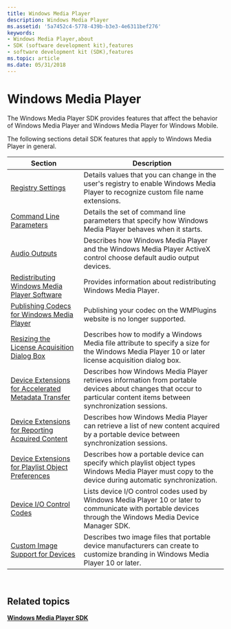 ```yaml
---
title: Windows Media Player
description: Windows Media Player
ms.assetid: '5a7452c4-5778-439b-b3e3-4e6311bef276'
keywords:
- Windows Media Player,about
- SDK (software development kit),features
- software development kit (SDK),features
ms.topic: article
ms.date: 05/31/2018
---
```


# Windows Media Player

The Windows Media Player SDK provides features that affect the behavior of Windows Media Player and Windows Media Player for Windows Mobile.

The following sections detail SDK features that apply to Windows Media Player in general.



| Section                                                                                                        | Description                                                                                                                                                           |
|----------------------------------------------------------------------------------------------------------------|-----------------------------------------------------------------------------------------------------------------------------------------------------------------------|
| [Registry Settings](registry-settings.md)                                                                     | Details values that you can change in the user's registry to enable Windows Media Player to recognize custom file name extensions.                                    |
| [Command Line Parameters](command-line-parameters.md)                                                         | Details the set of command line parameters that specify how Windows Media Player behaves when it starts.                                                              |
| [Audio Outputs](audio-outputs.md)                                                                             | Describes how Windows Media Player and the Windows Media Player ActiveX control choose default audio output devices.                                                  |
| [Redistributing Windows Media Player Software](redistributing-windows-media-player-software.md)               | Provides information about redistributing Windows Media Player.                                                                                                       |
| [Publishing Codecs for Windows Media Player](publishing-codecs-for-windows-media-player.md)                   | Publishing your codec on the WMPlugins website is no longer supported.                                                                                                |
| [Resizing the License Acquisition Dialog Box](resizing-the-license-acquisition-dialog-box.md)                 | Describes how to modify a Windows Media file attribute to specify a size for the Windows Media Player 10 or later license acquisition dialog box.                     |
| [Device Extensions for Accelerated Metadata Transfer](device-extensions-for-accelerated-metadata-transfer.md) | Describes how Windows Media Player retrieves information from portable devices about changes that occur to particular content items between synchronization sessions. |
| [Device Extensions for Reporting Acquired Content](device-extensions-for-reporting-acquired-content.md)       | Describes how Windows Media Player can retrieve a list of new content acquired by a portable device between synchronization sessions.                                 |
| [Device Extensions for Playlist Object Preferences](device-extensions-for-playlist-object-preferences.md)     | Describes how a portable device can specify which playlist object types Windows Media Player must copy to the device during automatic synchronization.                |
| [Device I/O Control Codes](device-i-o-control-codes.md)                                                       | Lists device I/O control codes used by Windows Media Player 10 or later to communicate with portable devices through the Windows Media Device Manager SDK.            |
| [Custom Image Support for Devices](custom-image-support-for-devices.md)                                       | Describes two image files that portable device manufacturers can create to customize branding in Windows Media Player 10 or later.                                    |



 

## Related topics

<dl> <dt>

[**Windows Media Player SDK**](windows-media-player-sdk.md)
</dt> </dl>

 

 




